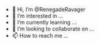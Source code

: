 - 👋 Hi, I’m @RenegadeRavager
- 👀 I’m interested in ...
- 🌱 I’m currently learning ...
- 💞️ I’m looking to collaborate on ...
- 📫 How to reach me ...

<!---
RenegadeRavager/RenegadeRavager is a ✨ special ✨ repository because its `README.md` (this file) appears on your GitHub profile.
You can click the Preview link to take a look at your changes.
--->
